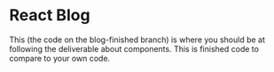 # React Blog

This (the code on the blog-finished branch) is where you should be at following the deliverable about components. This is finished code to compare to your own code.
